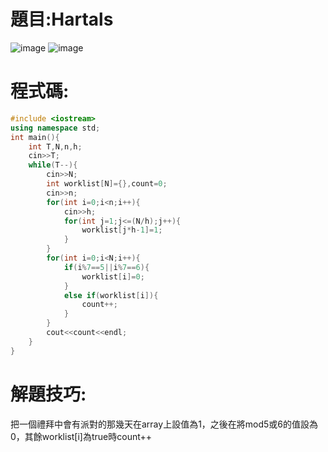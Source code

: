 # 題目:Hartals
![image](https://github.com/HoChenYu/Programming-practice/assets/63805851/1a4d92ba-511d-44ad-8a31-c62ac71207d0)
![image](https://github.com/HoChenYu/Programming-practice/assets/63805851/4549108c-84d7-41b8-a63d-7cd435622060)

# 程式碼:
````C++
#include <iostream>
using namespace std;
int main(){
	int T,N,n,h;
	cin>>T;
	while(T--){
		cin>>N;
		int worklist[N]={},count=0;
		cin>>n;
		for(int i=0;i<n;i++){
			cin>>h;
			for(int j=1;j<=(N/h);j++){
				worklist[j*h-1]=1;
			}
		}
		for(int i=0;i<N;i++){
			if(i%7==5||i%7==6){
				worklist[i]=0;
			}
			else if(worklist[i]){
				count++;
			}
		}
		cout<<count<<endl;
	}
}
````
# 解題技巧:
把一個禮拜中會有派對的那幾天在array上設值為1，之後在將mod5或6的值設為0，其餘worklist[i]為true時count++
